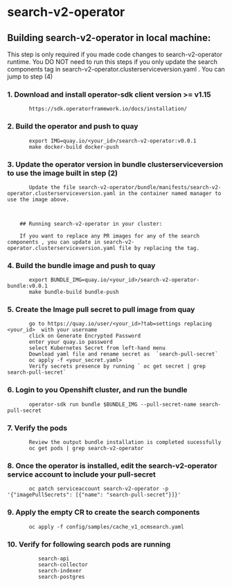 # search-v2-operator

## Building search-v2-operator in local machine:

This step is only required if you made code changes to search-v2-operator runtime. You DO NOT need to run this steps if you only update the search components tag in search-v2-operator.clusterserviceversion.yaml . You can jump to step (4)

   ### 1. Download and install operator-sdk client version  >= v1.15
           https://sdk.operatorframework.io/docs/installation/

   ### 2. Build the operator and push to quay 
           export IMG=quay.io/<your_id>/search-v2-operator:v0.0.1
           make docker-build docker-push   

   ### 3. Update the operator version in bundle clusterserviceversion to use the image built in step (2)
           Update the file search-v2-operator/bundle/manifests/search-v2-operator.clusterserviceversion.yaml in the container named manager to use the image above.

           

        ## Running search-v2-operator in your cluster:     

        If you want to replace any PR images for any of the search components , you can update in search-v2-operator.clusterserviceversion.yaml file by replacing the tag.

   ### 4. Build the bundle image and push to quay
           export BUNDLE_IMG=quay.io/<your_id>/search-v2-operator-bundle:v0.0.1
           make bundle-build bundle-push 

   ### 5. Create the Image pull secret to pull image from quay
           go to https://quay.io/user/<your_id>?tab=settings replacing <your_id>  with your username
           click on Generate Encrypted Password
           enter your quay.io password
           select Kubernetes Secret from left-hand menu  
           Download yaml file and rename secret as  `search-pull-secret`
           oc apply -f <your_secret.yaml>
           Verify secrets presence by running ` oc get secret | grep search-pull-secret`
           

   ### 6. Login to you Openshift cluster, and run the bundle
           operator-sdk run bundle $BUNDLE_IMG --pull-secret-name search-pull-secret

   ### 7. Verify the pods
           Review the output bundle installation is completed sucessfully
           oc get pods | grep search-v2-operator

   ### 8. Once the operator is installed, edit the search-v2-operator service account to include your pull-secret
           oc patch serviceaccount search-v2-operator -p '{"imagePullSecrets": [{"name": "search-pull-secret"}]}'

   ### 9. Apply the empty CR to create the search components
           oc apply -f config/samples/cache_v1_ocmsearch.yaml

  ### 10. Verify for following search pods are running
              search-api
              search-collector
              search-indexer
              search-postgres
                       
                            
                  